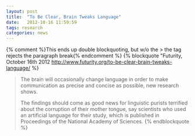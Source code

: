 ```yaml
---
layout: post
title:  "To Be Clear, Brain Tweaks Language"
date:   2012-10-16 11:59:59
tags: research
categories: news
---
```

{% comment %}This ends up double blockquoting, but w/o the > the tag rejects the paragraph break{% endcomment %}
{% blockquote "Futurity, October 16th 2012 http://www.futurity.org/to-be-clear-brain-tweaks-language/ %}
> The brain will occasionally change language in order to make communication as
> precise and concise as possible, new research shows.
>
> The findings should come as good news for linguistic purists terrified about the
> corruption of their mother tongue, say scientists who used an artificial language
> for their study, which is published in Proceedings of the National Academy of Sciences.
{% endblockquote %}
